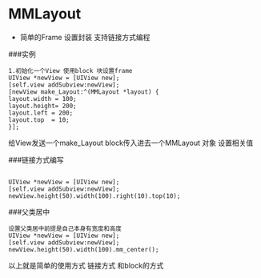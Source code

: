 # MMLayout 
- 简单的Frame 设置封装 支持链接方式编程 

###实例 
```objc 
1.初始化一个View 使用block 块设置frame
UIView *newView = [UIView new];
[self.view addSubview:newView];  
[newView make_Layout:^(MMLayout *layout) {
layout.width = 100;
layout.height= 200;
layout.left = 200;
layout.top  = 10;
}];

``` 
给View发送一个make_Layout block传入进去一个MMLayout 对象 设置相关值 

###链接方式编写 
```objc 

UIView *newView = [UIView new];
[self.view addSubview:newView];  
newView.height(50).width(100).right(10).top(10);
```  
###父类居中  
```objc 
设置父类居中前提是自己本身有宽度和高度
UIView *newView = [UIView new]; 
[self.view addSubview:newView]; 
newView.height(50).width(100).mm_center();   
```

以上就是简单的使用方式 链接方式 和block的方式 



